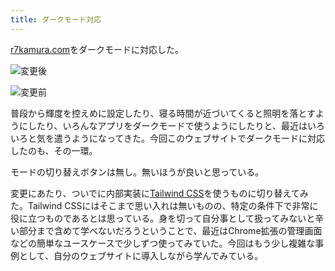 ```yaml
---
title: ダークモード対応
---
```

[r7kamura.com](https://r7kamura.com/)をダークモードに対応した。

![](https://lh5.googleusercontent.com/hqY-rw-I6eHer_qzOD4oo3H5wIUgiT0e5IwPwfPKbZCCvaQKhmTyc_OO-bqX1VtC2ECKGhVUXi8YWXKALbUFGN8zgpOpYSPVlRViekWVpLPiUrXDsczo3ZLoaYuqbhrF0SluFHxl3dy8J_2quim2PYKtJnEhzkudV6HevkF6_KnGoaqKx6MIVOO2 "変更後")

![](https://lh6.googleusercontent.com/jrVkG-riyM0EyR0wyuhE-n2oi-zNh5DFPti3IxeLIUJq-gKiZdjdncvkCA5NFLAMFwlUIuRgjXmVi5aiQI6C8IvEh19s4_x0u50qC10UpgdNq_s3P4DXCvSmM2E4FbAokp6kabbZruzOPIKb3PhgfW2J4molGDyBs73jNc9YgZQNEDuHJL4LI5v2 "変更前")

普段から輝度を控えめに設定したり、寝る時間が近づいてくると照明を落とすようにしたり、いろんなアプリをダークモードで使うようにしたりと、最近はいろいろと気を遣うようになってきた。今回このウェブサイトでダークモードに対応したのも、その一環。

モードの切り替えボタンは無し。無いほうが良いと思っている。

変更にあたり、ついでに内部実装に[Tailwind CSS](https://tailwindcss.com/)を使うものに切り替えてみた。Tailwind CSSにはそこまで思い入れは無いものの、特定の条件下で非常に役に立つものであるとは思っている。身を切って自分事として扱ってみないと辛い部分まで含めて学べないだろうということで、最近はChrome拡張の管理画面などの簡単なユースケースで少しずつ使ってみていた。今回はもう少し複雑な事例として、自分のウェブサイトに導入しながら学んでみている。
